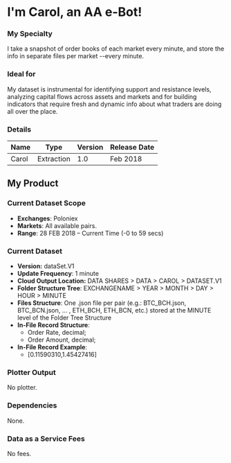 # I'm Carol, an AA e-Bot!

### My Specialty
I take a snapshot of order books of each market every minute, and store the info in separate files per market --every minute.

### Ideal for
My dataset is instrumental for identifying support and resistance levels, analyzing capital flows across assets and markets and for building indicators that require fresh and dynamic info about what traders are doing all over the place.

### Details

| **Name** | **Type** | **Version** | **Release Date** |
|----------|----------|----------|----------|
| Carol |Extraction | 1.0 | Feb 2018 |

## My Product

### Current Dataset Scope
* **Exchanges**: Poloniex
* **Markets**: All available pairs.
* **Range**: 28 FEB 2018 – Current Time (-0 to 59 secs)

### Current Dataset
* **Version:** dataSet.V1
* **Update Frequency**: 1 minute
* **Cloud Output Location:** DATA SHARES > DATA > CAROL > DATASET.V1
* **Folder Structure Tree**: EXCHANGENAME > YEAR > MONTH > DAY > HOUR > MINUTE
* **Files Structure**: One .json file per pair (e.g.: BTC_BCH.json, BTC_BCN.json, ... , ETH_BCH, ETH_BCN, etc.) stored at the MINUTE level of the Folder Tree Structure
* **In-File Record Structure**: 
  * Order Rate, decimal;
  * Order Amount, decimal;
* **In-File Record Example**: 
  * [0.11590310,1.45427416]

### Plotter Output
No plotter.

### Dependencies
None.

### Data as a Service Fees
No fees.
